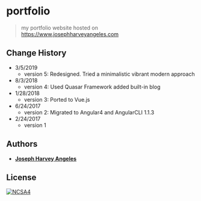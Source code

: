 # portfolio

> my portfolio website hosted on https://www.josephharveyangeles.com

## Change History
* 3/5/2019
  * version 5: Redesigned. Tried a minimalistic vibrant modern approach
* 8/3/2018
  * version 4: Used Quasar Framework added built-in blog
* 1/28/2018 
  * version 3: Ported to Vue.js
* 6/24/2017
  * version 2: Migrated to Angular4 and AngularCLI 1.1.3
* 2/24/2017
  * version 1
  
## Authors
* [**Joseph Harvey Angeles**](https://github.com/josephharveyangeles)
  
  
## License

[![NCSA4](https://licensebuttons.net/l/by-nc-sa/4.0/88x31.png)](http://creativecommons.org/licenses/by-nc-sa/4.0/)
